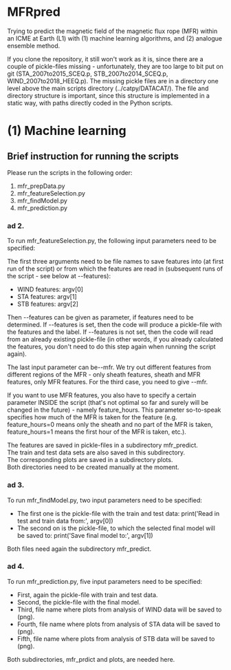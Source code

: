 # MFRpred
Trying to predict the magnetic field of the magnetic flux rope (MFR) within an ICME at Earth (L1) with (1) machine learning algorithms, and (2) analogue ensemble method. 

If you clone the repository, it still won't work as it is, since there are a couple of pickle-files missing - unfortunately, they are too large to bit put on git (STA_2007to2015_SCEQ.p, STB_2007to2014_SCEQ.p, WIND_2007to2018_HEEQ.p). The missing pickle files are in a directory one level above the main scripts directory (../catpy/DATACAT/). The file and directory structure is important, since this structure is implemented in a static way, with paths directly coded in the Python scripts. 
  
# (1) Machine learning  
## Brief instruction for running the scripts  

Please run the scripts in the following order:  
<ol>
  <li> mfr_prepData.py </li>
  <li> mfr_featureSelection.py </li>
  <li> mfr_findModel.py </li>
  <li> mfr_prediction.py </li>
</ol>

### ad 2.  
To run mfr_featureSelection.py, the following input parameters need to be specified:  
  
The first three arguments need to be file names to save features into (at first run of the script) or from which the features are read in (subsequent runs of the script - see below at --features):
<ul>
<li> WIND features: argv[0]  
<li> STA features: argv[1]  
<li> STB features: argv[2]  
</ul>
Then --features can be given as parameter, if features need to be determined. If --features is set, then the code will produce a pickle-file with the features and the label. If --features is not set, then the code will read from an already existing pickle-file (in other words, if you already calculated the features, you don't need to do this step again when running the script again). 

The last input parameter can be--mfr. We try out different features from different regions of the MFR - only sheath features, sheath and MFR features, only MFR features. For the third case, you need to give --mfr. 

If you want to use MFR features, you also have to specify a certain parameter INSIDE the script (that's not optimal so far and surely will be changed in the future) - namely feature_hours. This parameter so-to-speak specifies how much of the MFR is taken for the feature (e.g. feature_hours=0 means only the sheath and no part of the MFR is taken, feature_hours=1 means the first hour of the MFR is taken, etc.).

The features are saved in pickle-files in a subdirectory mfr_predict.  
The train and test data sets are also saved in this subdirectory.  
The corresponding plots are saved in a subdirectory plots.   
Both directories need to be created manually at the moment.  

### ad 3.  
To run mfr_findModel.py, two input parameters need to be specified:  
<ul>
<li> The first one is the pickle-file with the train and test data:  
print('Read in test and train data from:', argv[0])  
<li> The second on is the pickle-file, to which the selected final model will be saved to:  
print('Save final model to:', argv[1])  
</ul>
Both files need again the subdirectory mfr_predict.  

### ad 4.  
To run mfr_prediction.py, five input parameters need to be specified:  
<ul>
<li> First, again the pickle-file with train and test data.  
<li> Second, the pickle-file with the final model.   
<li> Third, file name where plots from analysis of WIND data will be saved to (png).  
<li> Fourth, file name where plots from analysis of STA data will be saved to (png).  
<li> Fifth, file name where plots from analysis of STB data will be saved to (png).  
</ul>
Both subdirectories, mfr_prdict and plots, are needed here.  
